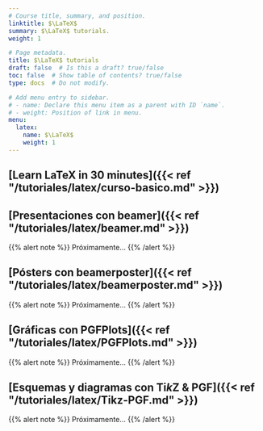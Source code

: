 ```yaml
---
# Course title, summary, and position.
linktitle: $\LaTeX$
summary: $\LaTeX$ tutorials.
weight: 1

# Page metadata.
title: $\LaTeX$ tutorials
draft: false  # Is this a draft? true/false
toc: false  # Show table of contents? true/false
type: docs  # Do not modify.

# Add menu entry to sidebar.
# - name: Declare this menu item as a parent with ID `name`.
# - weight: Position of link in menu.
menu:
  latex:
    name: $\LaTeX$
    weight: 1
---
```


## [Learn LaTeX in 30 minutes]({{< ref "/tutoriales/latex/curso-basico.md" >}})

## [Presentaciones con beamer]({{< ref "/tutoriales/latex/beamer.md" >}})

{{% alert note %}}
Próximamente...
{{% /alert %}}

## [Pósters con beamerposter]({{< ref "/tutoriales/latex/beamerposter.md" >}})

{{% alert note %}}
Próximamente...
{{% /alert %}}

## [Gráficas con PGFPlots]({{< ref "/tutoriales/latex/PGFPlots.md" >}})

{{% alert note %}}
Próximamente...
{{% /alert %}}

## [Esquemas y diagramas con Ti*k*Z & PGF]({{< ref "/tutoriales/latex/Tikz-PGF.md" >}})

{{% alert note %}}
Próximamente...
{{% /alert %}}